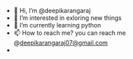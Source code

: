 - 👋 Hi, I’m @deepikarangaraj
- 👀 I’m interested in exloring new things
- 🌱 I’m currently learning python
- 📫 How to reach me? you can reach me @deepikarangaraj07@gmail.com
-

<!---
deepikarangaraj/deepikarangaraj is a ✨ special ✨ repository because its `README.md` (this file) appears on your GitHub profile.
You can click the Preview link to take a look at your changes.
--->
